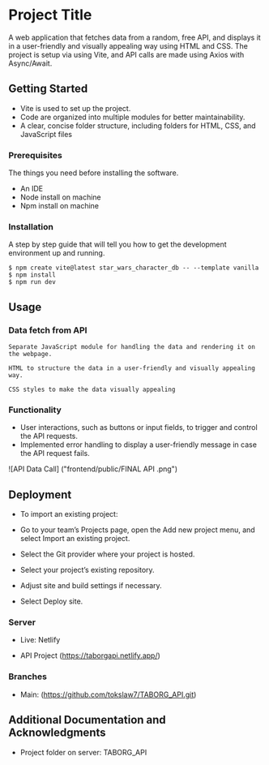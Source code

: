 # Project Title

A web application that fetches data from a random, free API, and displays it in a user-friendly and visually appealing way using HTML and CSS. The project is setup via using Vite, and API calls are made using Axios with Async/Await.

## Getting Started

- Vite is used to set up the project.
- Code are organized into multiple modules for better maintainability.
- A clear, concise folder structure, including folders for HTML, CSS, and JavaScript files


### Prerequisites

The things you need before installing the software.

* An IDE
* Node install on machine
* Npm install on machine

### Installation

A step by step guide that will tell you how to get the development environment up and running.

```
$ npm create vite@latest star_wars_character_db -- --template vanilla
$ npm install
$ npm run dev
```

## Usage

### Data fetch from API

```
Separate JavaScript module for handling the data and rendering it on the webpage.

HTML to structure the data in a user-friendly and visually appealing way.

CSS styles to make the data visually appealing
```
### Functionality
- User interactions, such as buttons or input fields, to trigger and control the API requests.
- Implemented error handling to display a user-friendly message in case the API request fails.

![API Data Call] ("frontend/public/FINAL API .png")

## Deployment

- To import an existing project:

- Go to your team’s Projects page, open the Add new project menu, and select Import an existing project.

- Select the Git provider where your project is hosted.

- Select your project’s existing repository.

- Adjust site and build settings if necessary.

- Select Deploy site.

### Server

* Live: Netlify 
- API Project (https://taborgapi.netlify.app/)

### Branches

* Main: (https://github.com/tokslaw7/TABORG_API.git)


## Additional Documentation and Acknowledgments

* Project folder on server: TABORG_API

